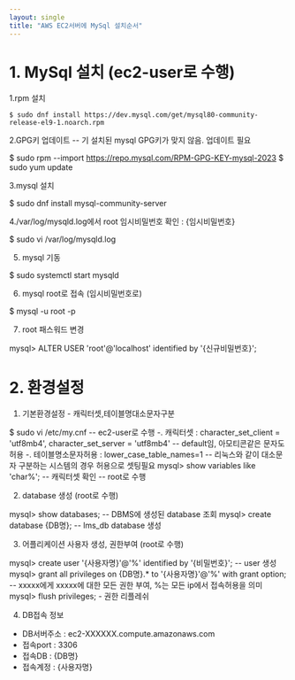 ```yaml
---
layout: single
title: "AWS EC2서버에 MySql 설치순서"
---
```

# 1. MySql 설치 (ec2-user로 수행)
1.rpm 설치

`$ sudo dnf install https://dev.mysql.com/get/mysql80-community-release-el9-1.noarch.rpm` 

2.GPG키 업데이트 -- 기 설치된 mysql GPG키가 맞지 않음. 업데이트 필요

$ sudo rpm --import https://repo.mysql.com/RPM-GPG-KEY-mysql-2023
$ sudo yum update

3.mysql 설치

$ sudo dnf install mysql-community-server

4./var/log/mysqld.log에서 root 임시비밀번호 확인 : {임시비밀번호}

$ sudo vi /var/log/mysqld.log

5. mysql 기동
   
$ sudo systemctl start mysqld

6. mysql root로 접속 (임시비밀번호로)

$ mysql -u root -p

7. root 패스워드 변경

mysql>  ALTER USER 'root'@'localhost' identified by '{신규비밀번호}';

# 2. 환경설정
1. 기본환경설정 - 캐릭터셋,테이블명대소문자구분

$ sudo vi /etc/my.cnf  -- ec2-user로 수행
-. 캐릭터셋 : character_set_client = 'utf8mb4', character_set_server = 'utf8mb4'  --  default임,  아모티콘같은 문자도 허용
-. 테이블명소문자허용 : lower_case_table_names=1  -- 리눅스와 같이 대소문자 구분하는 시스템의 경우 허용으로 셋팅필요
mysql> show variables like 'char%'; -- 캐릭터셋 확인 -- root로 수행

2. database 생성 (root로 수행)

mysql> show databases;   -- DBMS에 생성된 database 조회
mysql> create database {DB명}; -- lms_db database 생성

3. 어플리케이션 사용자 생성, 권한부여 (root로 수행)

mysql> create user '{사용자명}'@'%' identified by '{비밀번호}';  -- user 생성
mysql> grant all privileges on {DB명}.* to '{사용자명}'@'%' with grant option;  -- xxxxx에게 xxxxx에 대한 모든 권한 부여, %는 모든 ip에서 접속허용을 의미
mysql> flush privileges; - 권한 리플레쉬

4. DB접속 정보
- DB서버주소 : ec2-XXXXXX.compute.amazonaws.com
- 접속port : 3306
- 접속DB : {DB명}
- 접속계정 : {사용자명}
